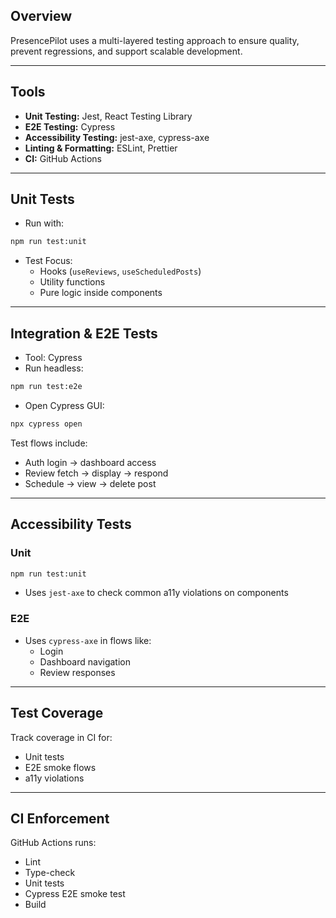 ## Overview

PresencePilot uses a multi-layered testing approach to ensure quality, prevent regressions, and support scalable development.

---

## Tools

- **Unit Testing:** Jest, React Testing Library
- **E2E Testing:** Cypress
- **Accessibility Testing:** jest-axe, cypress-axe
- **Linting & Formatting:** ESLint, Prettier
- **CI:** GitHub Actions

---

## Unit Tests

- Run with:
```bash
npm run test:unit
```

- Test Focus:
  - Hooks (`useReviews`, `useScheduledPosts`)
  - Utility functions
  - Pure logic inside components

---

## Integration & E2E Tests

- Tool: Cypress
- Run headless:
```bash
npm run test:e2e
```
- Open Cypress GUI:
```bash
npx cypress open
```

Test flows include:
- Auth login → dashboard access
- Review fetch → display → respond
- Schedule → view → delete post

---

## Accessibility Tests

### Unit
```bash
npm run test:unit
```
- Uses `jest-axe` to check common a11y violations on components

### E2E
- Uses `cypress-axe` in flows like:
  - Login
  - Dashboard navigation
  - Review responses

---

## Test Coverage

Track coverage in CI for:
- Unit tests
- E2E smoke flows
- a11y violations

---

## CI Enforcement

GitHub Actions runs:
- Lint
- Type-check
- Unit tests
- Cypress E2E smoke test
- Build
